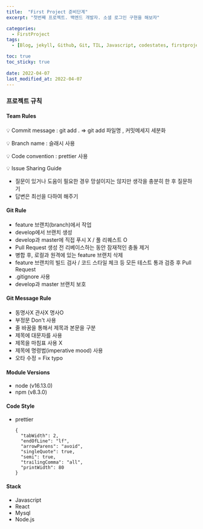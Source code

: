 ```yaml
---
title:  "First Project 준비단계"
excerpt: "첫번째 프로젝트. 백엔드 개발자. 소셜 로그인 구현을 해보자"

categories:
  - FirstProject
tags:
  - [Blog, jekyll, Github, Git, TIL, Javascript, codestates, firstproject, 첫번째 프로젝트, 코드스테이츠, 백엔드, 프론트엔드]

toc: true
toc_sticky: true
 
date: 2022-04-07
last_modified_at: 2022-04-07
---
```


### 프로젝트 규칙

#### Team Rules
💡 Commit message : git add . ⇒ git add 파일명 , 커밋메세지 세분화

💡 Branch name : 슬래시 사용

💡 Code convention : prettier 사용

💡 Issue Sharing Guide
  * 질문이 있거나 도움이 필요한 경우 망설이지는 않지만 생각을 충분히 한 후 질문하기
  * 답변은 최선을 다하여 해주기

#### Git Rule
* feature 브랜치(branch)에서 작업
* develop에서 브랜치 생성
* develop과 master에 직접 푸시 X / 풀 리퀘스트 O
* Pull Request 생성 전 리베이스하는 동안 잠재적인 충돌 제거
* 병합 후, 로컬과 원격에 있는 feature 브랜치 삭제
* feature 브랜치의 빌드 검사 / 코드 스타일 체크 등 모든 테스트 통과 검증 후 Pull Request
* .gitignore 사용
* develop과 master 브랜치 보호

#### Git Message Rule
* 동명사X 관사X 명사O
* 부정문 Don't 사용
* 줄 바꿈을 통해서 제목과 본문을 구분
* 제목에 대문자를 사용
* 제목을 마침표 사용 X
* 제목에 명령법(imperative mood) 사용
* 오타 수정 = Fix typo

#### Module Versions
* node (v16.13.0)
* npm (v8.3.0)

#### Code Style
* prettier
  ```
  {
    "tabWidth": 2,
    "endOfLine": "lf",
    "arrowParens": "avoid",
    "singleQuote": true,
    "semi": true,
    "trailingComma": "all",
    "printWidth": 80
  }
  ```

#### Stack
* Javascript
* React
* Mysql
* Node.js
